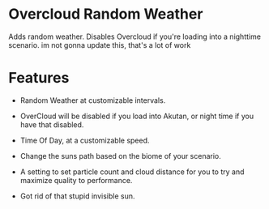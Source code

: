 # Overcloud Random Weather
Adds random weather. Disables Overcloud if you're loading into a nighttime scenario. im not gonna update this, that's a lot of work

# Features
- Random Weather at customizable intervals.

- OverCloud will be disabled if you load into Akutan, or night time if you have that disabled.

- Time Of Day, at a customizable speed.

- Change the suns path based on the biome of your scenario.

- A setting to set particle count and cloud distance for you to try and maximize quality to performance.

 - Got rid of that stupid invisible sun.

